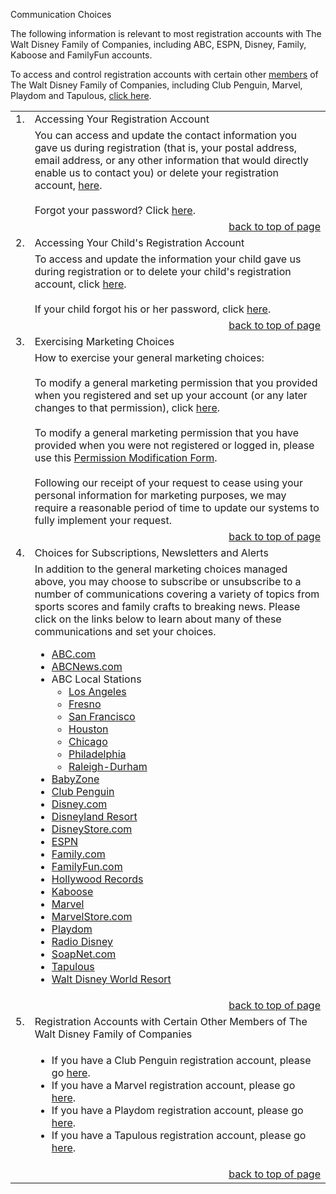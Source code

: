 

<a name="pp1"></a>

Communication Choices





The following information is relevant to most registration accounts with The Walt Disney Family of Companies, including ABC, ESPN, Disney, Family, Kaboose and FamilyFun accounts.



To access and control registration accounts with certain other [members](http://corporate.disney.go.com/corporate/pp.html#def_Member) of The Walt Disney Family of Companies, including Club Penguin, Marvel, Playdom and Tapulous, [click here](#sec5).



<table cellspacing="0" cellpadding="5" border="0"><tr><td valign="top" class="copy1">1.</td><td class="copy1">Accessing Your Registration Account</td></tr><tr><td valign="top" class="copy1"></td><td class="copy"> You can access and update the contact information you gave us during registration (that is, your postal address, email address, or any other information that would directly enable us to contact you) or delete your registration account, <a href="https://register.go.com/go/memberservices/home" name="lid=corp_pp_communication-cho/contentlink/link2/110822">here</a>.<br><br>Forgot your password? Click <a href="https://register.go.com/go/sendPassword" name="lid=corp_pp_communication-cho/contentlink/link3/110822">here</a>.

</td></tr><tr><td colspan="2" align="right"><a href="#pp1" class="copy" name="lid=corp_pp_dis/contentlink/link12/100210">back to top of page</a></td></tr><tr><td valign="top" class="copy1">2.</td><td class="copy1">Accessing Your Child's Registration Account</td></tr><tr><td valign="top" class="copy1"></td><td class="copy"> To access and update the information your child gave us during registration or to delete your child's registration account, click <a href="https://register.go.com/go/memberservices/home" name="lid=corp_pp_communication-cho/contentlink/link5/110822">here</a>.<br><br>If your child forgot his or her password, click <a href="https://register.go.com/go/sendPassword" name="lid=corp_pp_communication-cho/contentlink/link6/110822">here</a>.

</td></tr><tr><td colspan="2" align="right"><a href="#pp1" class="copy" name="lid=corp_pp_dis/contentlink/link12/100210">back to top of page</a></td></tr><tr><td valign="top" class="copy1">3.</td><td class="copy1">Exercising Marketing Choices</td></tr><tr><td valign="top" class="copy1"></td><td class="copy">How to exercise your general marketing choices:<br><br>To modify a general marketing permission that you provided when you registered and set up your account (or any later changes to that permission), click <a href="https://register.go.com/go/memberservices/home" name="lid=corp_pp_communication-cho/contentlink/link8/110822">here</a>.<br><br>To modify a general marketing permission that you have provided when you were not registered or logged in, please use this <a href="https://register.go.com/global/nrtOptInOptOut/optOut" name="lid=corp_pp_communication-cho/contentlink/link9/110822">Permission Modification Form</a>.<br><br>Following our receipt of your request to cease using your personal information for marketing purposes, we may require a reasonable period of time to update our systems to fully implement your request.  </td></tr><tr><td colspan="2" align="right"><a href="#pp1" class="copy" name="lid=corp_pp_dis/contentlink/link12/100210">back to top of page</a></td></tr><tr><td valign="top" class="copy1">4.</td><td class="copy1">Choices for Subscriptions, Newsletters and Alerts</td></tr><tr><td valign="top" class="copy1"></td><td class="copy">In addition to the general marketing choices managed above, you may choose to subscribe or unsubscribe to a number of communications covering a variety of topics from sports scores and family crafts to breaking news. Please click on the links below to learn about many of these communications and set your choices.<ul><li><a href="https://register.go.com/abc/newsletters/lists" name="lid=corp_pp_communication-cho/contentlink/link11/110822">ABC.com</a></li><li><a href="https://register.go.com/global/abcnews/login?affiliateName=abcnews&amp;appRedirect=modifyAccount" name="lid=corp_pp_communication-cho/contentlink/link12/110822">ABCNews.com</a></li><li>ABC Local Stations<ul><li><a href="https://register.go.com/abcotv/registration/register?stationCode=kabcLA" name="lid=corp_pp_communication-cho/contentlink/link13/110822">Los Angeles</a></li><li><a href="https://register.go.com/abcotv/registration/register?stationCode=kfsnFresno" name="lid=corp_pp_communication-cho/contentlink/link14/110822">Fresno</a> </li><li><a href="https://register.go.com/abcotv/registration/register?stationCode=kgoSF" name="lid=corp_pp_communication-cho/contentlink/link15/110822">San Francisco</a> </li><li><a href="https://register.go.com/abcotv/registration/register?stationCode=ktrkHouston" name="lid=corp_pp_communication-cho/contentlink/link16/110822">Houston</a> </li><li><a href="https://register.go.com/abcotv/registration/register?stationCode=wlsChicago" name="lid=corp_pp_communication-cho/contentlink/link17/110822">Chicago</a> </li><li><a href="https://register.go.com/ABCLocal/wpvi/preferenceCenter/lists" name="lid=corp_pp_communication-cho/contentlink/link18/110822">Philadelphia</a> </li><li><a href="https://register.go.com/abcotv/registration/register?stationCode=wtvdRaleigh" name="lid=corp_pp_communication-cho/contentlink/link19/110822">Raleigh-Durham</a> </li></ul></li><li><a href="http://www.babyzone.com/" name="lid=corp_pp_communication-cho/contentlink/link20/110822">BabyZone</a> </li><li><a href="https://secure.clubpenguin.com/manage_account/login.php" name="lid=corp_pp_communication-cho/contentlink/link21/110822">Club Penguin</a> </li><li><a href="http://disney.go.com/guestservices/youraccount" name="lid=corp_pp_communication-cho/contentlink/link22/110822">Disney.com</a> </li><li><a href="http://disneyland.disney.go.com" name="lid=corp_pp_communication-cho/contentlink/link23/110822">Disneyland Resort</a> </li><li><a href="https://www.disneystore.com/" name="lid=corp_pp_communication-cho/contentlink/link24/110822">DisneyStore.com</a> </li><li><a href="https://r.espn.go.com/members/index" name="lid=corp_pp_communication-cho/contentlink/link25/110822">ESPN</a> </li><li><a href="http://family.go.com/newsletters/subscription" name="lid=corp_pp_communication-cho/contentlink/link26/110822">Family.com</a> </li><li><a href="http://familyfun.go.com/magazine/newsletter-sign-up-777454" name="lid=corp_pp_communication-cho/contentlink/link27/110822">FamilyFun.com</a> </li><li><a href="https://hollywoodrecords.go.com" name="lid=corp_pp_communication-cho/contentlink/link28/110822">Hollywood Records</a> </li><li><a href="http://newsletters.kaboose.com/?keyword=PrefCenterHot&amp;source=mktg" name="lid=corp_pp_communication-cho/contentlink/link29/110822">Kaboose</a> </li><li><a href="http://subscriptions.marvel.com/user/login" name="lid=corp_pp_communication-cho/contentlink/link30/110822">Marvel</a> </li><li><a href="https://www.marvelstore.com/" name="lid=corp_pp_communication-cho/contentlink/link31/110822">MarvelStore.com</a> </li><li><a href="http://www.playdom.com/account/login" name="lid=corp_pp_communication-cho/contentlink/link32/110822">Playdom</a> </li><li><a href="http://register.go.com/radioDisney/rd/index" name="lid=corp_pp_communication-cho/contentlink/link33/110822">Radio Disney</a> </li><li><a href="https://sn.soapnet.go.com/page/newsletter" name="lid=corp_pp_communication-cho/contentlink/link34/110822">SoapNet.com</a> </li><li><a href="http://tapulous.com">Tapulous</a> </li><li><a href="http://disneyworld.disney.go.com" name="lid=corp_pp_communication-cho/contentlink/link36/110822">Walt Disney World Resort</a> </li></ul></td></tr><tr><td colspan="2" align="right"><a href="#pp1" class="copy" name="lid=corp_pp_dis/contentlink/link12/100210">back to top of page</a></td></tr><tr><td valign="top" class="copy1">5.</td><td class="copy1">Registration Accounts with Certain Other Members of The Walt Disney Family of Companies<a name="sec5"></a></td></tr><tr><td valign="top" class="copy1"></td><td class="copy"><ul><li>If you have a Club Penguin registration account, please go <a href="http://play.clubpenguin.com/index.php?lang=en#/login/" name="lid=corp_pp_communication-cho/contentlink/link38/110822">here</a>.</li><li>If you have a Marvel registration account, please go <a href="http://subscriptions.marvel.com/user/login" name="lid=corp_pp_communication-cho/contentlink/link39/110822">here</a>.</li><li>If you have a Playdom registration account, please go <a href="http://www.playdom.com/account/login" name="lid=corp_pp_communication-cho/contentlink/link40/110822">here</a>.</li><li>If you have a Tapulous registration account, please go <a href="http://tapulous.com">here</a>.</li></ul></td></tr><tr><td colspan="2" align="right"><a href="#pp1" class="copy" name="lid=corp_pp_dis/contentlink/link12/100210">back to top of page</a></td></tr></table>


